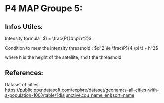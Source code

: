 # P4 MAP Groupe  5:

## Infos Utiles:

Intensity formula : $I = \frac{P}{4 \pi r^2}$

Condition to meet the intensity threashold : $d^2 \le \frac{P}{4 \pi t} - h^2$

where h is the height of the satellite, and t the threashold

## References:
Dataset of cities: https://public.opendatasoft.com/explore/dataset/geonames-all-cities-with-a-population-1000/table/?disjunctive.cou_name_en&sort=name  
